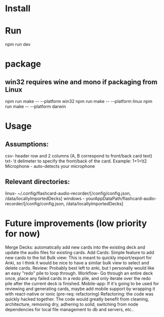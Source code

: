 # Install

# Run
npm run dev

# package
## win32 requires wine and mono if packaging from Linux
npm run make -- --platform win32
npm run make -- --platform linux
npm run make -- --platform darwin

# Usage
## Assumptions: 
csv- header row and 2 columns (A, B correspond to front/back card text)
txt- \t delimeter to specify the front/back of the card. Example:   1+1=\t2    
Microphone - auto-detects your microphone

## Relevant directories:
linux- ~/.config/flashcard-audio-recorder/[/config/config.json, /data/locallyImportedDecks]
windows - yourAppDataPath/flashcard-audio-recorder/[/config/config.json, /data/locallyImportedDecks]

# Future improvements (low priority for now)
Merge Decks: 
	automatically add new cards into the existing deck and update the audio files for existing cards.
Add Cards: 
	Simple feature to add new cards to the list
Bulk view: 
	This is meant to quickly import/export for Anki, so I think it would be nice to have a similar bulk view to select and delete cards.
Review: 
	Probably best left to anki, but I personally would like an easy "redo" pile to loop through. Workflow- Go through an entire deck once, place any failed cards in a redo pile, and only iterate over the redo pile after the current deck is finished. 
Mobile-app: 
	If it's going to be used for reviewing and generating cards, maybe add mobile support by wrapping it with react-native or ionic (pre-req: refactoring)
Refactoring:
	the code was quickly hacked together. The code would greatly benefit from cleaning, architecture, removing dry, adhering to solid, switching from node dependencies for local file management to db and servers, etc..
